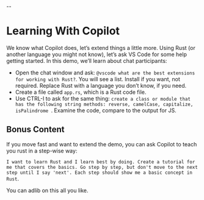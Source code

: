--
# Learning With Copilot

We know what Copilot does, let’s extend things a little more. Using Rust (or another language you might not know), let’s ask VS Code for some help getting started. In this demo, we’ll learn about chat participants:

  - Open the chat window and ask: `@vscode what are the best extensions for working with Rust?`. You will see a list. Install if you want, not required. Replace Rust with a language you don’t know, if you need.
  - Create a file called `app.rs`, which is a Rust code file.
  - Use CTRL-I to ask for the same thing: `create a class or module that has the following string methods: reverse, camelCase, capitalize, isPalindrome `. Examine the code, compare to the output for JS.

## Bonus Content
If you move fast and want to extend the demo, you can ask Copilot to teach you rust in a step-wise way:

`I want to learn Rust and I learn best by doing. Create a tutorial for me that covers the basics. Go step by step, but don't move to the next step until I say 'next'. Each step should show me a basic concept in Rust`.

You can adlib on this all you like.